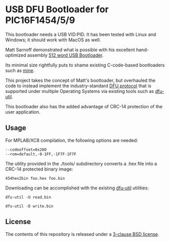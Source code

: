 USB DFU Bootloader for PIC16F1454/5/9
=====================================

This bootloader needs a USB VID:PID.  It has been tested with Linux and Windows; it should work with MacOS as well.

Matt Sarnoff demonstrated what is possible with his excellent hand-optimized assembly [512 word USB Bootloader](https://github.com/74hc595/PIC16F1-USB-Bootloader).

Its minimal size rightfully puts to shame existing C-code-based bootloaders such as [mine](https://github.com/majbthrd/pic16f1454-bootloader).

This project takes the concept of Matt's bootloader, but overhauled the code to instead implement the industry-standard [DFU protocol](http://www.usb.org/developers/docs/devclass_docs/DFU_1.1.pdf) that is supported under multiple Operating Systems via existing tools such as [dfu-util](http://dfu-util.sourceforge.net/).

This bootloader also has the added advantage of CRC-14 protection of the user application. 

## Usage

For MPLAB/XC8 compilation, the following options are needed:

```
--codeoffset=0x200
--rom=default,-0-1FF,-1F7F-1F7F
```

The utility provided in the ./tools/ subdirectory converts a .hex file into a CRC-14 protected binary image:

```
454hex2bin foo.hex foo.bin
```

Downloading can be accomplished with the existing [dfu-util](http://dfu-util.sourceforge.net/) utilities:

```
dfu-util -U read.bin
```
```
dfu-util -D write.bin
```

## License

The contents of this repository is released under a [3-clause BSD license](https://raw.githubusercontent.com/majbthrd/PIC16F1-USB-DFU-Bootloader/master/firmware/LICENSE).

